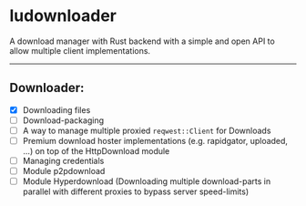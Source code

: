 # ludownloader
A download manager with Rust backend with a simple and open API to allow multiple client implementations.

---
## Downloader:
- [x] Downloading files
- [ ] Download-packaging
- [ ] A way to manage multiple proxied `reqwest::Client` for Downloads
- [ ] Premium download hoster implementations (e.g. rapidgator, uploaded, ...) on top of the HttpDownload module
- [ ] Managing credentials
- [ ] Module p2pdownload
- [ ] Module Hyperdownload (Downloading multiple download-parts in parallel with different proxies to bypass server speed-limits)

